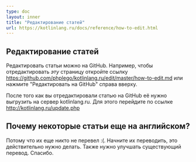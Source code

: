 ```yaml
---
type: doc
layout: inner
title: "Редактирование статей"
url: https://kotlinlang.ru/docs/reference/how-to-edit.html
---
```


## Редактирование статей

Редактировать статьи можно на GitHub. Например, чтобы отредактировать *эту* страницу откройте ссылку https://github.com/phplego/kotlinlang.ru/edit/master/how-to-edit.md или нажмите "Редактировать на GitHub" справа вверху.

После того как вы отредактировали статью на GitHub её нужно выгрузить на сервер kotlinlang.ru. Для этого перейдите по ссылке http://kotlinlang.ru/update.php

## Почему некоторые статьи еще на английском?
Потому что их еще никто не перевел :(. Начните их переводить, это действительно нужно делать. Также нужно улучшать существующий перевод. Спасибо.

